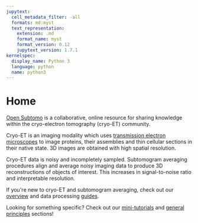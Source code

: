 ```yaml
---
jupytext:
  cell_metadata_filter: -all
  formats: md:myst
  text_representation:
    extension: .md
    format_name: myst
    format_version: 0.12
    jupytext_version: 1.7.1
kernelspec:
  display_name: Python 3
  language: python
  name: python3
---
```


# Home
[Open Subtomo](https://github.com/open-subtomo/open-subtomo) is a collaborative, 
online resource for sharing knowledge within the cryo-electron tomography (cryo-ET) community.

Cryo-ET is an imaging modality which uses 
[transmission electron microscopes](https://en.wikipedia.org/wiki/Transmission_electron_microscopy) 
to image proteins, their assemblies and thin cellular sections in their native state. 
3D images are obtained with high spatial resolution.

Cryo-ET data is noisy and incompletely sampled. 
Subtomogram averaging procedures align and average noisy imaging data to produce 3D reconstructions of 
objects of interest. This increases in signal-to-noise ratio and interpretable resolution.

If you're new to cryo-ET and subtomogram averaging, check out our 
[overview](general-principles/overview) 
and data processing 
[guides](guides/index).

Looking for something specific? 
Check out our 
[mini-tutorials](mini-tutorials/mini-tutorials) 
and 
[general principles](general-principles/general-principles)
sections!
